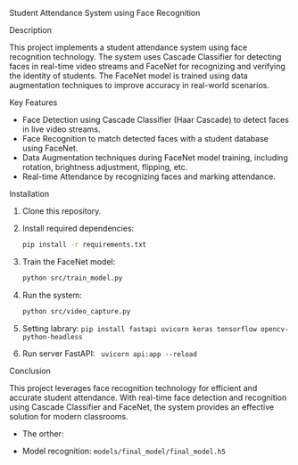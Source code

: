  Student Attendance System using Face Recognition

 Description

This project implements a student attendance system using face recognition technology. The system uses Cascade Classifier for detecting faces in real-time video streams and FaceNet for recognizing and verifying the identity of students. The FaceNet model is trained using data augmentation techniques to improve accuracy in real-world scenarios.

 Key Features

- Face Detection using Cascade Classifier (Haar Cascade) to detect faces in live video streams.
- Face Recognition to match detected faces with a student database using FaceNet.
- Data Augmentation techniques during FaceNet model training, including rotation, brightness adjustment, flipping, etc.
- Real-time Attendance by recognizing faces and marking attendance.

 Installation

1. Clone this repository.
2. Install required dependencies:
    ```bash
    pip install -r requirements.txt
    ```

3. Train the FaceNet model:
    ```bash
    python src/train_model.py
    ```

4. Run the system:
    ```bash
    python src/video_capture.py
    ```
5. Setting labrary:
    ```pip install fastapi uvicorn keras tensorflow opencv-python-headless```
6. Run server FastAPI:
    ``` uvicorn api:app --reload```

 Conclusion

This project leverages face recognition technology for efficient and accurate student attendance. With real-time face detection and recognition using Cascade Classifier and FaceNet, the system provides an effective solution for modern classrooms.

* The orther:
 - Model recognition: ```models/final_model/final_model.h5```

